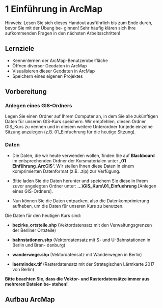 # 1 Einführung in ArcMap

Hinweis: Lesen Sie sich dieses Handout ausführlich bis zum Ende durch, bevor Sie mit der Übung be- ginnen! Sehr häufig klären sich Ihre aufkommenden Fragen in den nächsten Arbeitsschritten!

## Lernziele

- Kennenlernen der ArcMap-Benutzeroberfläche
- Öffnen diverser Geodaten in ArcMap
- Visualisieren dieser Geodaten in ArcMap
- Speichern eines eigenen Projektes

## Vorbereitung

### Anlegen eines GIS-Ordners

Legen Sie einen Ordner auf Ihrem Computer an, in dem Sie alle zukünftigen Daten für unseren GIS-Kurs speichern. Wir empfehlen, diesen Ordner GIS_Kurs zu nennen und in diesem weitere Unterordner für jede einzelne Sitzung anzulegen (z.B. 01_Einfuehrung für die heutige Sitzung).

### Daten
- Die Daten, die wir heute verwenden wollen, finden Sie auf **Blackboard** im entsprechenden Ordner der Kursmaterialen unter „**01 Einführung_ArcGIS**“. Wir stellen Ihnen diese Daten in einem komprimierten Datenformat (z.B. .zip) zur Verfügung.

- Bitte laden Sie die Daten herunter und speichern Sie diese in Ihrem zuvor angelegten Ordner unter: **...\GIS_Kurs\01_Einfuehrung** [Anlegen eines GIS-Ordners].

- Nun können Sie die Daten entpacken, also die Datenkomprimierung aufheben, um die Daten für unseren Kurs zu benutzen.

Die Daten für den heutigen Kurs sind:

- **bezirke_ortsteile.shp** (Vektordatensatz mit den Verwaltungsgrenzen der Berliner
Ortsteile)

- **bahnstationen.shp** (Vektordatensatz mit S- und U-Bahnstationen in Berlin und Bran-
denburg)

- **wanderwege.shp** (Vektordatensatz mit Wanderwegen in Berlin)

- **laermindex.tif** (Rasterdatensatz mit der Strategischen Lärmkarte 2017 von Berlin)

**Bitte beachten Sie, dass die Vektor- und Rasterdatensätze immer aus mehreren Dateien be- stehen!**

## Aufbau ArcMap
